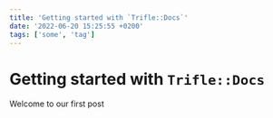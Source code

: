 ```yaml
---
title: 'Getting started with `Trifle::Docs`'
date: '2022-06-20 15:25:55 +0200'
tags: ['some', 'tag']
---
```


# Getting started with `Trifle::Docs`

Welcome to our first post